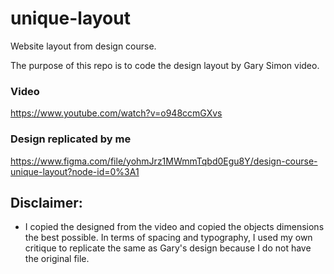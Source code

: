 # unique-layout
Website layout from design course. 

The purpose of this repo is to code the design layout by Gary Simon video.

### Video
https://www.youtube.com/watch?v=o948ccmGXvs

### Design replicated by me
https://www.figma.com/file/yohmJrz1MWmmTqbd0Egu8Y/design-course-unique-layout?node-id=0%3A1

## Disclaimer: 
- I copied the designed from the video and copied the objects dimensions the best possible. In terms of spacing and typography, I used my own critique to replicate the same as Gary's design because I do not have the original file.

